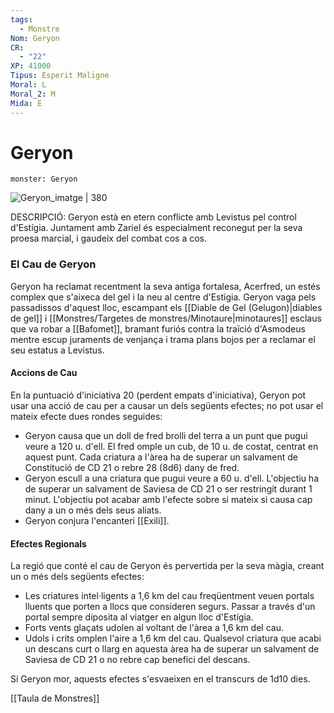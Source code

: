 ```yaml
---
tags:
  - Monstre
Nom: Geryon
CR:
  - "22"
XP: 41000
Tipus: Esperit Maligne
Moral: L
Moral_2: M
Mida: E
---
```

# Geryon

```statblock
monster: Geryon
```

![Geryon_imatge | 380](https://static.wikia.nocookie.net/forgottenrealms/images/5/58/Geryon-5e.png/revision/latest?cb&#x3D;20180814055746)

DESCRIPCIÓ: 
Geryon està en etern conflicte amb Levistus pel control d'Estígia. Juntament amb Zariel és especialment reconegut per la seva proesa marcial, i gaudeix del combat cos a cos.

### El Cau de Geryon

Geryon ha reclamat recentment la seva antiga fortalesa, Acerfred, un estés complex que s'aixeca del gel i la neu al centre d'Estígia. Geryon vaga pels passadissos d'aquest lloc, escampant els [[Diable de Gel (Gelugon)|diables de gel]] i [[Monstres/Targetes de monstres/Minotaure|minotaures]] esclaus que va robar a [[Bafomet]], bramant furiós contra la traïció d'Asmodeus mentre escup juraments de venjança i trama plans bojos per a reclamar el seu estatus a Levistus. 
#### Accions de Cau

En la puntuació d'iniciativa 20 (perdent empats d'iniciativa), Geryon pot usar una acció de cau per a causar un dels següents efectes; no pot usar el mateix efecte dues rondes seguides:

- Geryon causa que un doll de fred brolli del terra a un punt que pugui veure a 120 u. d'ell. El fred omple un cub, de 10 u. de costat, centrat en aquest punt. Cada criatura a l'àrea ha de superar un salvament de Constitució de CD 21 o rebre 28 (8d6) dany de fred.
- Geryon escull a una criatura que pugui veure a 60 u. d'ell. L'objectiu ha de superar un salvament de Saviesa de CD 21 o ser restringit durant 1 minut. L'objectiu pot acabar amb l'efecte sobre si mateix si causa cap dany a un o més dels seus aliats.
- Geryon conjura l'encanteri [[Exili]].
#### Efectes Regionals

La regió que conté el cau de Geryon és pervertida per la seva màgia, creant un o més dels següents efectes:

- Les criatures intel·ligents a 1,6 km del cau freqüentment veuen portals lluents que porten a llocs que consideren segurs. Passar a través d'un portal sempre diposita al viatger en algun lloc d'Estígia. 
- Forts vents glaçats udolen al voltant de l'àrea a 1,6 km del cau.
- Udols i crits omplen l'aire a 1,6 km del cau. Qualsevol criatura que acabi un descans curt o llarg en aquesta àrea ha de superar un salvament de Saviesa de CD 21 o no rebre cap benefici del descans.

Si Geryon mor, aquests efectes s'esvaeixen en el transcurs de 1d10 dies.

[[Taula de Monstres]]